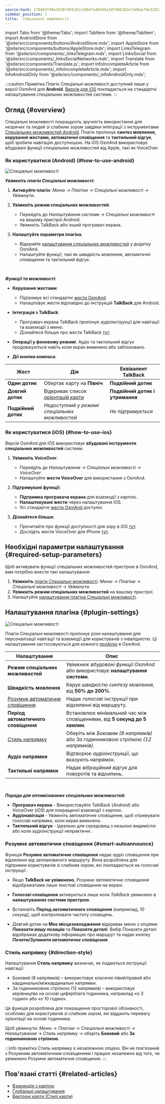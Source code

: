 ```yaml
---
source-hash: 178483f40e3d28fd59c81c2964fa46455a3df586182e7a09aef9e32023d7bd72
sidebar_position: 1
title:  Спеціальні можливості
---
```

import Tabs from '@theme/Tabs';
import TabItem from '@theme/TabItem';
import AndroidStore from '@site/src/components/buttons/AndroidStore.mdx';
import AppleStore from '@site/src/components/buttons/AppleStore.mdx';
import LinksTelegram from '@site/src/components/_linksTelegram.mdx';
import LinksSocial from '@site/src/components/_linksSocialNetworks.mdx';
import Translate from '@site/src/components/Translate.js';
import InfoIncompleteArticle from '@site/src/components/_infoIncompleteArticle.mdx';
import InfoAndroidOnly from '@site/src/components/_infoAndroidOnly.mdx';


:::caution Примітка
Плагін Спеціальні можливості доступний лише у версії OsmAnd для **Android**. [Версія для iOS](#how-to-use-ios) покладається на стандартні налаштування спеціальних можливостей системи.
:::

## Огляд {#overview}

Спеціальні можливості покращують зручність використання для незрячих та людей зі слабким зором завдяки інтеграції з інструментами [Спеціальних можливостей Android](https://www.android.com/accessibility/). Плагін пропонує **синтез мовлення, керування жестами, автоматичні сповіщення** та **тактильний відгук**, щоб зробити навігацію доступнішою. На iOS OsmAnd використовує вбудовані функції спеціальних можливостей від Apple, такі як VoiceOver.


### Як користуватися (Android) {#how-to-use-android}

![Спеціальні можливості](@site/static/img/plugins/Accessibility/access_turned_off.png)

***Увімкніть плагін Спеціальні можливості:***  

1. **Активуйте плагін**: *Меню → Плагіни → Спеціальні можливості → Увімкнути*.

2. **Увімкніть режим спеціальних можливостей**:  
   - Перейдіть до *Налаштування системи → Спеціальні можливості* на вашому пристрої Android.
   - Увімкніть TalkBack або інший програвач екрана.

3. **Налаштуйте параметри плагіна**:  
   - Відкрийте [налаштування спеціальних можливостей](#plugin-settings) у додатку OsmAnd.
   - Налаштуйте функції, такі як швидкість мовлення, автоматичні сповіщення та тактильний відгук.

<br/>

***Функції та можливості:***

- **Керування жестами**:
   - Підтримує всі стандартні [жести OsmAnd](../map/interact-with-map.md#gestures).
   - Налаштовує жести відповідно до інструкцій **TalkBack** для Android.

- **Інтеграція з TalkBack**:
   - Програвач екрана TalkBack пропонує аудіоінструкції для навігації та взаємодії з меню.
   - Дізнайтеся більше про жести TalkBack [тут](https://support.google.com/accessibility/android/answer/6151827?hl=en&ref_topic=10601570#zippy=%2Cother%2Cbasic-navigation).

- **Операції у фоновому режимі**. Аудіо та тактильний відгук продовжуються навіть коли екран вимкнено або заблоковано.

- **Дії кнопки компаса**:

| Жест | Дія | Еквівалент TalkBack |
|-----|-----|-----|
| **Один дотик** | Обертає карту на **Північ** | **Подвійний дотик** |
| **Довгий дотик** | Відкриває список [орієнтацій карти](../map/interact-with-map.md#map-orientation-modes) | **Подвійний дотик і утримання** |
| **Подвійний дотик** | *Недоступний у режимі спеціальних можливостей* | *Не підтримується* |


### Як користуватися (iOS) {#how-to-use-ios}

Версія OsmAnd для iOS використовує **вбудовані інструменти спеціальних можливостей** системи.

1. **Увімкніть VoiceOver**:
   - Перейдіть до *Налаштування → Спеціальні можливості → VoiceOver*.
   - Налаштуйте **жести VoiceOver** для використання з OsmAnd.

2. **Підтримувані функції**:
   - **Підтримка програвача екрана** для взаємодії з картою.
   - **Налаштовувані жести** через налаштування iOS.
   - Усі стандартні [жести OsmAnd](../map/interact-with-map.md#gestures) доступні.

3. **Дізнайтеся більше**:
   - Прочитайте про функції доступності для зору в iOS [тут](https://www.apple.com/accessibility/vision/).
   - Дослідіть жести VoiceOver для iPhone [тут](https://support.apple.com/en-gb/guide/iphone/iph3e2e2281/ios).


## Необхідні параметри налаштування {#required-setup-parameters}

Щоб активувати функції спеціальних можливостей пристрою в OsmAnd, вам потрібно внести такі налаштування:

1. **Увімкніть** [плагін Спеціальні можливості](../plugins/index.md#enable--disable):  *Меню → Плагіни → Спеціальні можливості → Увімкнути*.  
2. **Увімкніть режим спеціальних можливостей** на вашому пристрої.
3. Налаштуйте [налаштування плагіна Спеціальні можливості](#plugin-settings).


## Налаштування плагіна {#plugin-settings}

*<Translate android="true" ids="shared_string_menu,plugins_menu_group,shared_string_accessibility,shared_string_settings"/>*

![Спеціальні можливості](@site/static/img/plugins/Accessibility/access_.png)  

Плагін Спеціальні можливості пропонує різні налаштування для персоналізації навігації та взаємодії для користувачів з інвалідністю. Ці налаштування застосовуються для кожного [профілю](../personal/profiles.md) в OsmAnd.

| Налаштування              | Опис |  
|---------------------------|------|  
| **Режим спеціальних можливостей**    | Увімкнює *вбудовані функції OsmAnd* або використовує **налаштування системи**. |  
| **Швидкість мовлення**           | Керує *швидкістю синтезу мовлення*, від **50% до 200%**. |  
| [Розумне автоматичне сповіщення](#smart-autoannounce)    | Надає *голосові інструкції* при відхиленні від маршруту. |  
| **Період автоматичного сповіщення**   | Встановлює мінімальний час між сповіщеннями, від **5 секунд до 5 хвилин**. |  
| [Стиль напрямку](#direction-style)       | Оберіть між *Боковим (8 напрямків)* або *За годинниковою стрілкою (12 напрямків)*. |  
| **Аудіо напрямки**      | Відтворює *аудіоінструкції*, що вказують напрямок. |  
| **Тактильні напрямки**     | Надає *вібраційний відгук* для поворотів та відхилень.|  

<!--
- **Accessibility Mode**. Enable special tools that help people with disabilities interact with the OsmAnd app. There are three modes: *On* - turns on the built-in OsmAnd features, *Off* - turns off all plugin features, and *According to the Android system settings* - turns on Android system settings.

- **Speech rate**. Adjust the speech rate of the text-to-speech, ranging from 50%  to 200%.

- **Smart autoannounce**. If enabled, you will receive voice announcements when you deviate from the set track.

- **Autoannounce period**. This is an automatic announcement of the direction and distance to your destination. You can select a minimal time between announcements, ranging from 5 seconds to 5 minutes.

- **Direction style**. Choose how the OsmAnd app will notify you about directions. *Sidewise* - indicates the direction to the sides of the world (8 directions), *Clockwise* - indicates directions oriented to the clock face (12 directions).

- **Audio directions**. Provides feedback when navigating by indicating the direction to the target point with sound.

- **Haptic directions**. This setting provides haptic feedback when navigating. The vibration indicates the direction to the target point and deviations from the path.
-->

<br/>

***Поради для оптимізованих спеціальних можливостей:***

- **Програвач екрана** - Використовуйте TalkBack (*Android*) або VoiceOver (*iOS*) для покращеної взаємодії з картою.
- **Аудіонавігація** - Увімкніть автоматичне сповіщення, щоб отримувати голосові напрямки, коли екран вимкнено.
- **Тактильний відгук** - Ідеально для середовищ з низькою видимістю або коли аудіоінструкції непрактичні.


### Розумне автоматичне сповіщення {#smart-autoannounce}

Функція **Розумне автоматичне сповіщення** надає *аудіо сповіщення* при відхиленні від запланованого маршруту. Вона розроблена для підтримки користувачів зі слабким зором, які покладаються на *голосові інструкції*.  

- Якщо **TalkBack не увімкнено**, *Розумне автоматичне сповіщення* відображатиме лише *текстові сповіщення* на екрані.  

- **Голосові сповіщення** активуються лише коли *TalkBack* увімкнено в **налаштуваннях системи пристрою**.  

- Встановіть **Період автоматичного сповіщення** (наприклад, *10 секунд*), щоб контролювати частоту сповіщень.

- Довгий дотик на **Моє місцезнаходження** відкриває меню з опціями ***Показати вашу позицію*** та ***Показати деталі***. Вибір Показати деталі відображає додаткову інформацію про маршрут та надає кнопку ***Почати/Зупинити автоматичне сповіщення***.


### Стиль напрямку {#direction-style}

Налаштування **Стиль напрямку** визначає, як подаються інструкції навігації:

- Боковий (8 напрямків) – використовує класичні лівий/правий або кардинальні/міжкардинальні напрямки.
- За годинниковою стрілкою (12 напрямків) – використовує керівництво на основі циферблата годинника, наприклад «о 3 годині» або «о 10 годині».

Ця функція розроблена для покращення просторової обізнаності, особливо для користувачів зі слабким зором, які віддають перевагу орієнтації на основі годинника.

Щоб увімкнути:
*Меню* → *Плагіни* → *Спеціальні можливості* → *Налаштування* → *Стиль напрямку* → оберіть **Боковий** або **За годинниковою стрілкою**.

:::info примітка
Стиль напрямку є незалежною опцією. Він не пов'язаний з Розумним автоматичним сповіщенням і працює незалежно від того, чи увімкнено Розумне автоматичне сповіщення.
:::

## Пов'язані статті {#related-articles}

- [Взаємодія з картою](../../user/map/interact-with-map.md)
- [Глобальні налаштування](../../user/personal/global-settings.md)
- [Векторні карти (Стилі карти)](../../user/map/vector-maps.md)